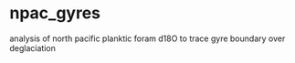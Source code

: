 # npac_gyres
analysis of north pacific planktic foram d18O to trace gyre boundary  over deglaciation
